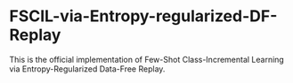# FSCIL-via-Entropy-regularized-DF-Replay
This is the official implementation of Few-Shot Class-Incremental Learning via Entropy-Regularized Data-Free Replay. 

